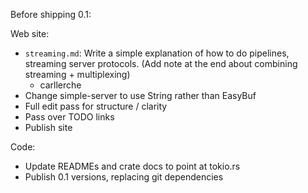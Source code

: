 Before shipping 0.1:

Web site:
- `streaming.md`: Write a simple explanation of how to do pipelines, streaming server protocols. (Add note at the end about combining streaming + multiplexing)
  - carllerche
- Change simple-server to use String rather than EasyBuf
- Full edit pass for structure / clarity
- Pass over TODO links
- Publish site

Code:
- Update READMEs and crate docs to point at tokio.rs
- Publish 0.1 versions, replacing git dependencies
